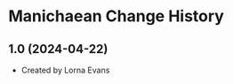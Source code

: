 Manichaean Change History
====================

1.0 (2024-04-22)
----------------
* Created by Lorna Evans
